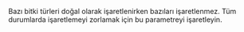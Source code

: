 Bazı bitki türleri doğal olarak işaretlenirken bazıları işaretlenmez. Tüm durumlarda işaretlemeyi zorlamak için bu parametreyi işaretleyin.